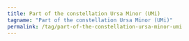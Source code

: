 ```yaml
---
title: Part of the constellation Ursa Minor (UMi)
tagname: "Part of the constellation Ursa Minor (UMi)"
permalink: /tag/part-of-the-constellation-ursa-minor-umi
---
```

